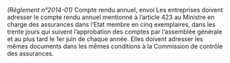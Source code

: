 _(Règlement n°2014-01)_ Compte rendu annuel, envoi
Les entreprises doivent adresser le compte rendu annuel mentionné à l’article 423 au Ministre en charge des assurances dans l’Etat membre en cinq exemplaires, dans les trente jours qui suivent l’approbation des comptes par l’assemblée générale et au plus tard le 1er juin de chaque année.
Elles doivent adresser les mêmes documents dans les mêmes conditions à la Commission de contrôle des assurances.